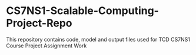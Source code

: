 # CS7NS1-Scalable-Computing-Project-Repo
This repository contains code, model and output files used for TCD CS7NS1 Course Project Assignment Work
